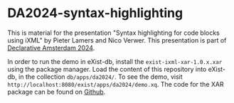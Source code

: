 # DA2024-syntax-highlighting

This is material for the presentation "Syntax highlighting for code blocks using iXML" by Pieter Lamers and Nico Verwer.
This presentation is part of [Declarative Amsterdam 2024](https://declarative.amsterdam/program).

In order to run the demo in eXist-db, install the `exist-ixml-xar-1.0.x.xar` using the package manager.
Load the content of this repository into eXist-db, in the collection `db/apps/da2024/`.
To see the demo, visit `http://localhost:8080/exist/apps/da2024/demo.xq`.
The code for the XAR package can be found on [Github](https://github.com/nverwer/exist-ixml-xar).
